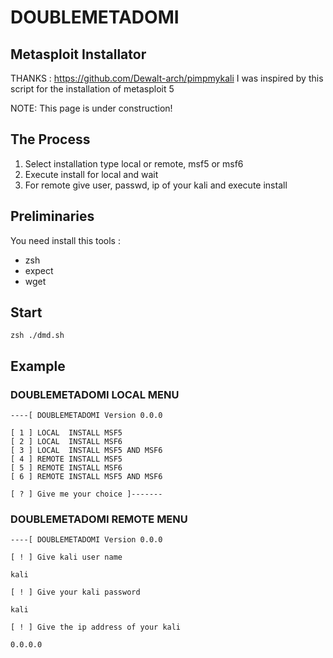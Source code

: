 # DOUBLEMETADOMI

## Metasploit Installator

THANKS : https://github.com/Dewalt-arch/pimpmykali  I was inspired by this script for the installation of metasploit 5

NOTE: This page is under construction!

## The Process

1. Select installation type local or remote, msf5 or msf6
2. Execute install for local and wait
3. For remote give user, passwd, ip of your kali and execute install


## Preliminaries
You need install this tools :

- zsh
- expect 
- wget

## Start
```
zsh ./dmd.sh
```

## Example

### DOUBLEMETADOMI LOCAL MENU

```
----[ DOUBLEMETADOMI Version 0.0.0

[ 1 ] LOCAL  INSTALL MSF5 
[ 2 ] LOCAL  INSTALL MSF6 
[ 3 ] LOCAL  INSTALL MSF5 AND MSF6
[ 4 ] REMOTE INSTALL MSF5
[ 5 ] REMOTE INSTALL MSF6
[ 6 ] REMOTE INSTALL MSF5 AND MSF6

[ ? ] Give me your choice ]-------

```

### DOUBLEMETADOMI REMOTE MENU

```
----[ DOUBLEMETADOMI Version 0.0.0

[ ! ] Give kali user name
    
kali

[ ! ] Give your kali password
    
kali

[ ! ] Give the ip address of your kali
    
0.0.0.0
```

